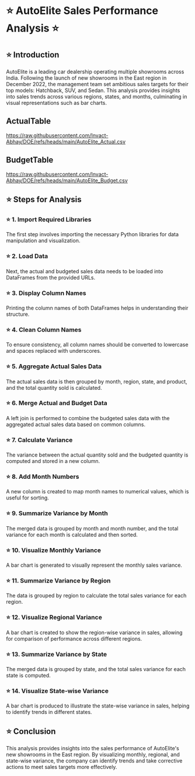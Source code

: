 # ⭐ AutoElite Sales Performance Analysis ⭐

## ⭐ Introduction
AutoElite is a leading car dealership operating multiple showrooms across India. Following the launch of new showrooms in the East region in December 2022, the management team set ambitious sales targets for their top models: Hatchback, SUV, and Sedan. This analysis provides insights into sales trends across various regions, states, and months, culminating in visual representations such as bar charts.


## ActualTable 

https://raw.githubusercontent.com/Invact-Abhay/DOE/refs/heads/main/AutoElite_Actual.csv


## BudgetTable

https://raw.githubusercontent.com/Invact-Abhay/DOE/refs/heads/main/AutoElite_Budget.csv  



## ⭐ Steps for Analysis

### ⭐ 1. Import Required Libraries
The first step involves importing the necessary Python libraries for data manipulation and visualization.

### ⭐ 2. Load Data
Next, the actual and budgeted sales data needs to be loaded into DataFrames from the provided URLs.

### ⭐ 3. Display Column Names
Printing the column names of both DataFrames helps in understanding their structure.

### ⭐ 4. Clean Column Names
To ensure consistency, all column names should be converted to lowercase and spaces replaced with underscores.

### ⭐ 5. Aggregate Actual Sales Data
The actual sales data is then grouped by month, region, state, and product, and the total quantity sold is calculated.

### ⭐ 6. Merge Actual and Budget Data
A left join is performed to combine the budgeted sales data with the aggregated actual sales data based on common columns.

### ⭐ 7. Calculate Variance
The variance between the actual quantity sold and the budgeted quantity is computed and stored in a new column.

### ⭐ 8. Add Month Numbers
A new column is created to map month names to numerical values, which is useful for sorting.

### ⭐ 9. Summarize Variance by Month
The merged data is grouped by month and month number, and the total variance for each month is calculated and then sorted.

### ⭐ 10. Visualize Monthly Variance
A bar chart is generated to visually represent the monthly sales variance.

### ⭐ 11. Summarize Variance by Region
The data is grouped by region to calculate the total sales variance for each region.

### ⭐ 12. Visualize Regional Variance
A bar chart is created to show the region-wise variance in sales, allowing for comparison of performance across different regions.

### ⭐ 13. Summarize Variance by State
The merged data is grouped by state, and the total sales variance for each state is computed.

### ⭐ 14. Visualize State-wise Variance
A bar chart is produced to illustrate the state-wise variance in sales, helping to identify trends in different states.

## ⭐ Conclusion
This analysis provides insights into the sales performance of AutoElite's new showrooms in the East region. By visualizing monthly, regional, and state-wise variance, the company can identify trends and take corrective actions to meet sales targets more effectively.
